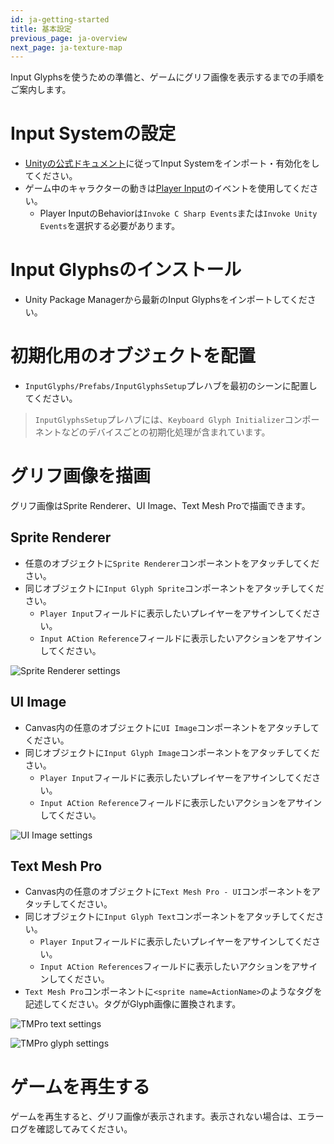 ```yaml
---
id: ja-getting-started
title: 基本設定
previous_page: ja-overview
next_page: ja-texture-map
---
```


Input Glyphsを使うための準備と、ゲームにグリフ画像を表示するまでの手順をご案内します。

# Input Systemの設定
- [Unityの公式ドキュメント](https://docs.unity3d.com/Packages/com.unity.inputsystem@1.4/manual/Installation.html)に従ってInput Systemをインポート・有効化をしてください。
- ゲーム中のキャラクターの動きは[Player Input](https://docs.unity3d.com/Packages/com.unity.inputsystem@1.4/manual/Components.html)のイベントを使用してください。
  - Player InputのBehaviorは`Invoke C Sharp Events`または`Invoke Unity Events`を選択する必要があります。

# Input Glyphsのインストール
- Unity Package Managerから最新のInput Glyphsをインポートしてください。

# 初期化用のオブジェクトを配置
- `InputGlyphs/Prefabs/InputGlyphsSetup`プレハブを最初のシーンに配置してください。

> `InputGlyphsSetup`プレハブには、`Keyboard Glyph Initializer`コンポーネントなどのデバイスごとの初期化処理が含まれています。

# グリフ画像を描画
グリフ画像はSprite Renderer、UI Image、Text Mesh Proで描画できます。
## Sprite Renderer
- 任意のオブジェクトに`Sprite Renderer`コンポーネントをアタッチしてください。
- 同じオブジェクトに`Input Glyph Sprite`コンポーネントをアタッチしてください。
  - `Player Input`フィールドに表示したいプレイヤーをアサインしてください。
  - `Input ACtion Reference`フィールドに表示したいアクションをアサインしてください。

![Sprite Renderer settings]({{site.baseurl}}/assets/input_glyph_sprite.png)

## UI Image
- Canvas内の任意のオブジェクトに`UI Image`コンポーネントをアタッチしてください。
- 同じオブジェクトに`Input Glyph Image`コンポーネントをアタッチしてください。
  - `Player Input`フィールドに表示したいプレイヤーをアサインしてください。
  - `Input ACtion Reference`フィールドに表示したいアクションをアサインしてください。
 
![UI Image settings]({{site.baseurl}}/assets/input_glyph_image.png)

## Text Mesh Pro
- Canvas内の任意のオブジェクトに`Text Mesh Pro - UI`コンポーネントをアタッチしてください。
- 同じオブジェクトに`Input Glyph Text`コンポーネントをアタッチしてください。
  - `Player Input`フィールドに表示したいプレイヤーをアサインしてください。
  - `Input ACtion References`フィールドに表示したいアクションをアサインしてください。
- `Text Mesh Pro`コンポーネントに`<sprite name=ActionName>`のようなタグを記述してください。タグがGlyph画像に置換されます。

![TMPro text settings]({{site.baseurl}}/assets/input_glyph_text_1.png)

![TMPro glyph settings]({{site.baseurl}}/assets/input_glyph_text_2.png)

# ゲームを再生する
ゲームを再生すると、グリフ画像が表示されます。表示されない場合は、エラーログを確認してみてください。